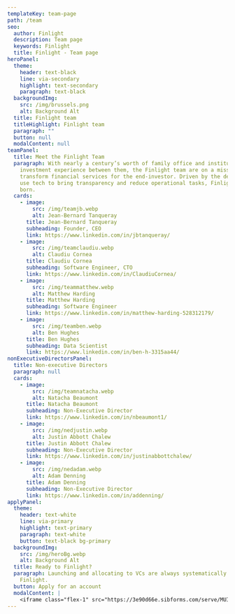 ```yaml
---
templateKey: team-page
path: /team
seo:
  author: Finlight
  description: Team page
  keywords: Finlight
  title: Finlight - Team page
heroPanel:
  theme:
    header: text-black
    line: via-secondary
    highlight: text-secondary
    paragraph: text-black
  backgroundImg:
    src: /img/brussels.png
    alt: Background Alt
  title: Finlight team
  titleHighlight: Finlight team
  paragraph: ""
  button: null
  modalContent: null
teamPanel:
  title: Meet the Finlight Team
  paragraph: With nearly a century’s worth of family office and institutional
    investment experience between them, the Finlight team are on a mission to
    transform financial services for the end-investor. Driven by the desire to
    use tech to bring transparency and reduce operational tasks, Finlight was
    born.
  cards:
    - image:
        src: /img/teamjb.webp
        alt: Jean-Bernard Tanqueray
      title: Jean-Bernard Tanqueray
      subheading: Founder, CEO
      link: https://www.linkedin.com/in/jbtanqueray/
    - image:
        src: /img/teamclaudiu.webp
        alt: Claudiu Cornea
      title: Claudiu Cornea
      subheading: Software Engineer, CTO
      link: https://www.linkedin.com/in/ClaudiuCornea/
    - image:
        src: /img/teammatthew.webp
        alt: Matthew Harding
      title: Matthew Harding
      subheading: Software Engineer
      link: https://www.linkedin.com/in/matthew-harding-528312179/
    - image:
        src: /img/teamben.webp
        alt: Ben Hughes
      title: Ben Hughes
      subheading: Data Scientist
      link: https://www.linkedin.com/in/ben-h-3315aa44/
nonExecutiveDirectorsPanel:
  title: Non-executive Directors
  paragraph: null
  cards:
    - image:
        src: /img/teamnatacha.webp
        alt: Natacha Beaumont
      title: Natacha Beaumont
      subheading: Non-Executive Director
      link: https://www.linkedin.com/in/nbeaumont1/
    - image:
        src: /img/nedjustin.webp
        alt: Justin Abbott Chalew
      title: Justin Abbott Chalew
      subheading: Non-Executive Director
      link: https://www.linkedin.com/in/justinabbottchalew/
    - image:
        src: /img/nedadam.webp
        alt: Adam Denning
      title: Adam Denning
      subheading: Non-Executive Director
      link: https://www.linkedin.com/in/addenning/
applyPanel:
  theme:
    header: text-white
    line: via-primary
    highlight: text-primary
    paragraph: text-white
    button: text-black bg-primary
  backgroundImg:
    src: /img/heroBg.webp
    alt: Background Alt
  title: Ready to Finlight?
  paragraph: Launching and allocating to VCs are always systematically better with
    Finlight.
  button: Apply for an account
  modalContent: |
    <iframe class="flex-1" src="https://3e90d66e.sibforms.com/serve/MUIEALBIH5MyrAqfIntT5azmtsV2V7nxet8QQzwRzMqfQ3E1APjzqtWXfIxmUOMhh8-sPjc49Zf2XIFYpdHMg3UtYkXC6h0G6oiIja6pVOB2PI5OBg1U5s4kQO7X27dI15d3DtgKebLfqIFN3iDuVyakeSa7W28--J-DG3yxYlQzW2e0rLKaVsGtR_ulu8ZPihp-r_zeYA5OLboQ" frameborder="0" scrolling="auto" allowfullscreen style="display: block;margin-left: auto;margin-right: auto;max-width: 100%;"></iframe>
---
```

